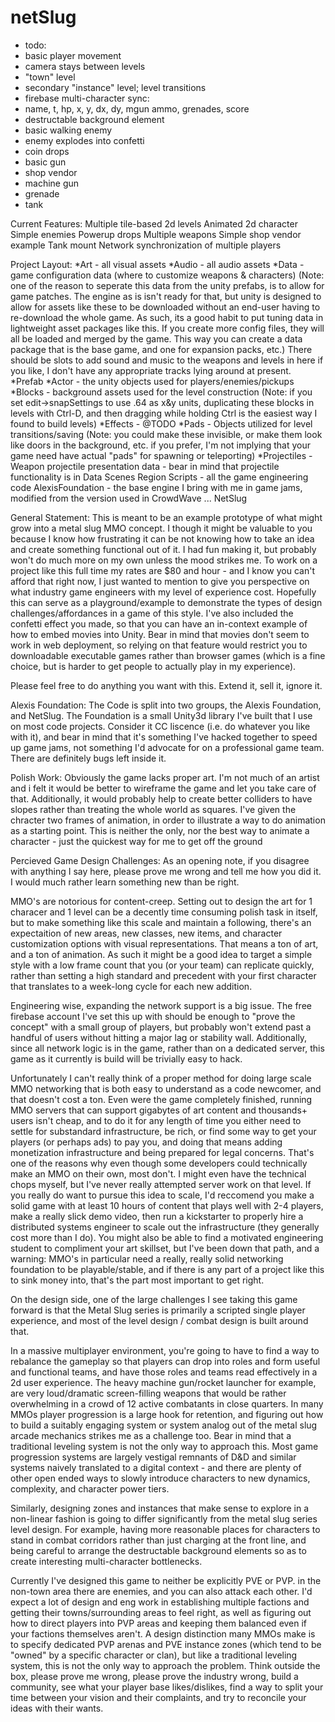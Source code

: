 # netSlug

 - todo:
  - basic player movement
  - camera stays between levels
  - "town" level
  - secondary "instance" level; level transitions
  - firebase multi-character sync:
   - name, t, hp, x, y, dx, dy, mgun ammo, grenades, score
  - destructable background element 
  - basic walking enemy
   - enemy explodes into confetti
   - coin drops
  - basic gun
  - shop vendor
   - machine gun
   - grenade
   - tank

Current Features:
 Multiple tile-based 2d levels
 Animated 2d character
 Simple enemies
 Powerup drops
 Multiple weapons
 Simple shop vendor example
 Tank mount
 Network synchronization of multiple players
  
Project Layout:
 *Art - all visual assets
 *Audio - all audio assets
 *Data - game configuration data (where to customize weapons & characters)
  (Note: one of the reason to seperate this data from the unity prefabs, is to allow for game patches.  The engine as is isn't ready for that, but unity is designed to allow for assets like these to be downloaded without an end-user having to re-download the whole game.  As such, its a good habit to put tuning data in lightweight asset packages like this.  If you create more config files, they will all be loaded and merged by the game.  This way you can create a data package that is the base game, and one for expansion packs, etc.)
  There should be slots to add sound and music to the weapons and levels in here if you like, I don't have any appropriate tracks lying around at present.
 *Prefab
  *Actor   - the unity objects used for players/enemies/pickups
  *Blocks  - background assets used for the level construction
   (Note: if you set edit->snapSettings to use .64 as x&y units, duplicating these blocks in levels with Ctrl-D, and then dragging while holding Ctrl is the easiest way I found to build levels)
  *Effects - @TODO
  *Pads    - Objects utilized for level transitions/saving 
   (Note: you could make these invisible, or make them look like doors in the background, etc. if you prefer, I'm not implying that your game need have actual "pads" for spawning or teleporting)
  *Projectiles - Weapon projectile presentation data - bear in mind that projectile functionality is in Data
 Scenes
  Region
 Scripts - all the game engineering code
  AlexisFoundation - the base engine I bring with me in game jams, modified from the version used in CrowdWave
   ...
  NetSlug
 
General Statement:
 This is meant to be an example prototype of what might grow into a metal slug MMO concept.  I though it might be valuable to you because I know how frustrating it can be not knowing how to take an idea and create something functional out of it.  I had fun making it, but probably won't do much more on my own unless the mood strikes me.  To work on a project like this full time my rates are $80 and hour - and I know you can't afford that right now, I just wanted to mention to give you perspective on what industry game engineers with my level of experience cost.  Hopefully this can serve as a playground/example to demonstrate the types of design challenges/affordances in a game of this style.  I've also included the confetti effect you made, so that you can have an in-context example of how to embed movies into Unity.  Bear in mind that movies don't seem to work in web deployment, so relying on that feature would restrict you to downloadable executable games rather than browser games (which is a fine choice, but is harder to get people to actually play in my experience).  
 
 Please feel free to do anything you want with this.  Extend it, sell it, ignore it.
 
Alexis Foundation:
 The Code is split into two groups, the Alexis Foundation, and NetSlug.  The Foundation is a small Unity3d library I've built that I use on most code projects.  Consider it CC liscence (i.e. do whatever you like with it), and bear in mind that it's something I've hacked together to speed up game jams, not something I'd advocate for on a professional game team.  There are definitely bugs left inside it.
   
Polish Work:
 Obviously the game lacks proper art.  I'm not much of an artist and i felt it would be better to wireframe the game and let you take care of that.  Additionally, it would probably help to create better colliders to have slopes rather than treating the whole world as squares.  I've given the chracter two frames of animation, in order to illustrate a way to do animation as a starting point.  This is neither the only, nor the best way to animate a character - just the quickest way for me to get off the ground
  
Percieved Game Design Challenges:
 As an opening note, if you disagree with anything I say here, please prove me wrong and tell me how you did it.  I would much rather learn something new than be right.

 MMO's are notorious for content-creep.  Setting out to design the art for 1 characer and 1 level can be a decently time consuming polish task in itself, but to make something like this scale and maintain a following, there's an expectaition of new areas, new classes, new items, and character customization options with visual representations. That means a ton of art, and a ton of animation.  As such it might be a good idea to target a simple style with a low frame count that you (or your team) can replicate quickly, rather than setting a high standard and precedent with your first character that translates to a week-long cycle for each new addition.

 Engineering wise, expanding the network support is a big issue.  The free firebase account I've set this up with should be enough to "prove the concept" with a small group of players, but probably won't extend past a handful of users without hitting a major lag or stability wall.  Additionally, since all network logic is in the game, rather than on a dedicated server, this game as it currently is build will be trivially easy to hack.

 Unfortunately I can't really think of a proper method for doing large scale MMO networking that is both easy to understand as a code newcomer, and that doesn't cost a ton.  Even were the game completely finished, running MMO servers that can support gigabytes of art content and thousands+ users isn't cheap, and to do it for any length of time you either need to settle for substandard infrastructure, be rich, or find some way to get your players (or perhaps ads) to pay you, and doing that means adding monetization infrastructure and being prepared for legal concerns.  That's one of the reasons why even though some developers could technically make an MMO on their own, most don't.  I might even have the technical chops myself, but I've never really attempted server work on that level.  If you really do want to pursue this idea to scale, I'd reccomend you make a solid game with at least 10 hours of content that plays well with 2-4 players, make a really slick demo video, then run a kickstarter to properly hire a distributed systems engineer to scale out the infrastructure (they generally cost more than I do).  You might also be able to find a motivated engineering student to compliment your art skillset, but I've been down that path, and a warning: MMO's in particular need a really, really solid networking foundation to be playable/stable, and if there is any part of a project like this to sink money into, that's the part most important to get right.
 
 On the design side, one of the large challenges I see taking this game forward is that the Metal Slug series is primarily a scripted single player experience, and most of the level design / combat design is built around that.  
 
 In a massive multiplayer environment, you're going to have to find a way to rebalance the gameplay so that players can drop into roles and form useful and functional teams, and have those roles and teams read effectively in a 2d user experience.  The heavy machine gun/rocket launcher for example, are very loud/dramatic screen-filling weapons that would be rather overwhelming in a crowd of 12 active combatants in close quarters.  In many MMOs player progression is a large hook for retention, and figuring out how to build a suitably engaging system or system analog out of the metal slug arcade mechanics strikes me as a challenge too.  Bear in mind that a traditional leveling system is not the only way to approach this.  Most game progression systems are largely vestigal remnants of D&D and similar systems naively translated to a digital context - and there are plenty of other open ended ways to slowly introduce characters to new dynamics, complexity, and character power tiers.
 
 Similarly, designing zones and instances that make sense to explore in a non-linear fashion is going to differ significantly from the metal slug series level design.  For example, having more reasonable places for characters to stand in combat corridors rather than just charging at the front line, and being careful to arrange the destructable background elements so as to create interesting multi-character bottlenecks.
 
 Currently I've designed this game to neither be explicitly PVE or PVP.  in the non-town area there are enemies, and you can also attack each other.  I'd expect a lot of design and eng work in establishing multiple factions and getting their towns/surrounding areas to feel right, as well as figuring out how to direct players into PVP areas and keeping them balanced even if your factions themselves aren't.  A design distinction many MMOs make is to specify dedicated PVP arenas and PVE instance zones (which tend to be "owned" by a specific character or clan), but like a traditional leveling system, this is not the only way to approach the problem.  Think outside the box, please prove me wrong, please prove the industry wrong, build a community, see what your player base likes/dislikes, find a way to split your time between your vision and their complaints, and try to reconcile your ideas with their wants.